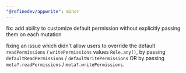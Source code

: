 ```yaml
---
"@refinedev/appwrite": minor
---
```


fix: add ability to customize default permission without explicitly passing them on each mutation

fixing an issue which didn't allow users to override the default `readPermissions` / `writePermissions` values `Role.any()`, by passing `defaultReadPermissions` / `defaultWritePermissions` OR by passing `meta?.readPermissions` / `meta?.writePermissions`.
